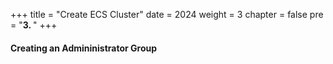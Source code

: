 +++
title = "Create ECS Cluster"
date = 2024
weight = 3
chapter = false
pre = "<b>3. </b>"
+++

#### Creating an Admininistrator Group
